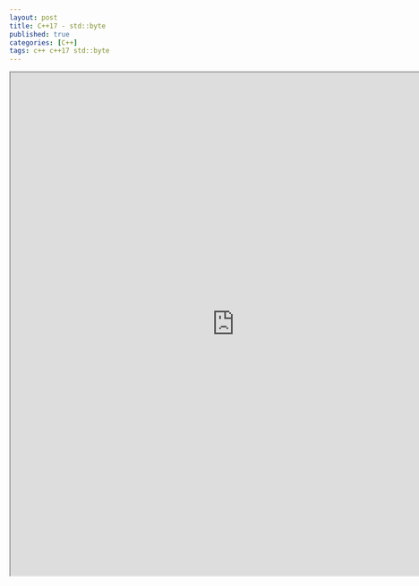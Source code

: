 ```yaml
---
layout: post
title: C++17 - std::byte
published: true
categories: [C++]
tags: c++ c++17 std::byte
---
```

<iframe width="800" height="900" src="https://docs.google.com/document/d/e/2PACX-1vT24d8-NHejitaOBonU02kx0P3qgWFY_6qAHRiXsOx_SPCbJjNlV-sBvjWgatzntSi3-oHgYlB8uEy9/pub?embedded=true"></iframe>  
    
    